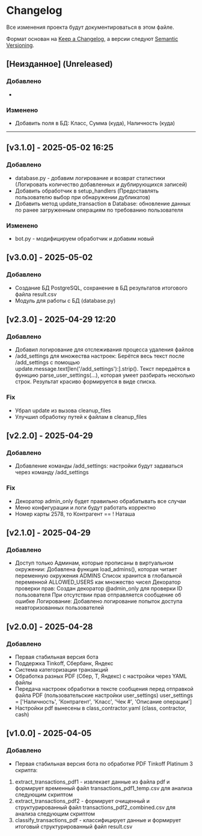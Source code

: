 # Changelog

Все изменения проекта будут документироваться в этом файле.

Формат основан на [Keep a Changelog](https://keepachangelog.com/ru/1.0.0/),
а версии следуют [Semantic Versioning](https://semver.org/lang/ru/).


<!-- 🔹 Как правильно вести версии (SemVer)
Формат: MAJOR.MINOR.PATCH
MAJOR — критические изменения, ломающие обратную совместимость
MINOR — новые функции без нарушения совместимости
PATCH — исправления ошибок без новых функций -->

<!-- 📌 Правила ведения CHANGELOG.md
Всегда добавляйте записи в обратном хронологическом порядке (свежие сверху).
Используйте разделы:
Added — новые возможности
Changed — изменения в существующем коде
Deprecated — устаревшие функции
Removed — удаленные возможности
Fixed — исправления ошибок
Security — обновления безопасности -->


## [Неизданное] (Unreleased)
### Добавлено
-

### Изменено
- Добавить поля в БД: Класс, Сумма (куда), Наличность (куда)

---


## [v3.1.0] - 2025-05-02 16:25
### Добавлено
- database.py - добавим логирование и возврат статистики (Логировать количество добавленных и дублирующихся записей)
- Добавить обработчик в setup_handlers (Предоставлять пользователю выбор при обнаружении дубликатов)
- Добавить метод update_transaction в Database: обновление данных по ранее загруженным операциям по требованию пользователя

### Изменено
- bot.py - модифицируем обработчик и добавим новый


## [v3.0.0] - 2025-05-02
### Добавлено
- Создание БД PostgreSQL, сохранение в БД результатов итогового файла result.csv
- Модуль для работы с БД (database.py)


## [v2.3.0] - 2025-04-29 12:20
### Добавлено
- Добавил логирование для отслеживания процесса удаления файлов
- /add_settings для множества настроек:
    Берётся весь текст после /add_settings с помощью update.message.text[len('/add_settings'):].strip().
    Текст передаётся в функцию parse_user_settings(...), которая умеет разбирать несколько строк.
    Результат красиво формируется в виде списка.

### Fix
- Убрал update из вызова cleanup_files
- Улучшил обработку путей к файлам в cleanup_files


## [v2.2.0] - 2025-04-29
### Добавлено
- Добавление команды /add_settings: настройки будут задаваться через команду /add_settings

### Fix
- Декоратор admin_only будет правильно обрабатывать все случаи
- Меню конфигурации и логи будут работать корректно
- Номер карты 2578, то Контрагент == ! Наташа


## [v2.1.0] - 2025-04-29
### Добавлено
- Доступ только Админам, которые прописаны в виртуальном окружении:
    Добавлена функция load_admins(), которая читает переменную окружения ADMINS
    Список хранится в глобальной переменной ALLOWED_USERS как множество чисел
    Декоратор проверки прав:
    Создан декоратор @admin_only для проверки ID пользователя
    При отсутствии прав отправляется сообщение об ошибке
    Логирование:
    Добавлено логирование попыток доступа неавторизованных пользователей


## [v2.0.0] - 2025-04-28
### Добавлено
- Первая стабильная версия бота
- Поддержка Tinkoff, Сбербанк, Яндекс
- Система категоризации транзакций
- Обработка разных PDF (Сбер, Т, Яндекс) с настройки через YAML файлы
- Передача настроек обработки в тексте сообщения перед отправкой файла PDF (пользовательские настройки user_settings)
    user_settings = ['Наличность', 'Контрагент', 'Класс', 'Чек #', 'Описание операции']
- Настройки pdf вынесены в class_contractor.yaml (class, contractor, cash)


## [v1.0.0] - 2025-04-05
### Добавлено
- Первая стабильная версия бота по обработке PDF Tinkoff Platinum
3 скрипта:
1. extract_transactions_pdf1 - извлекает данные из файла pdf и формирует временный файл transactions_pdf1_temp.csv для анализа следующим скриптом 
2. extract_transactions_pdf2 - формирует очищенный и структурированный файл transactions_pdf2_combined.csv для анализа следующим скриптом
3. classify_transactions_pdf - классифицирует данные и формирует итоговый структурированный файл result.csv